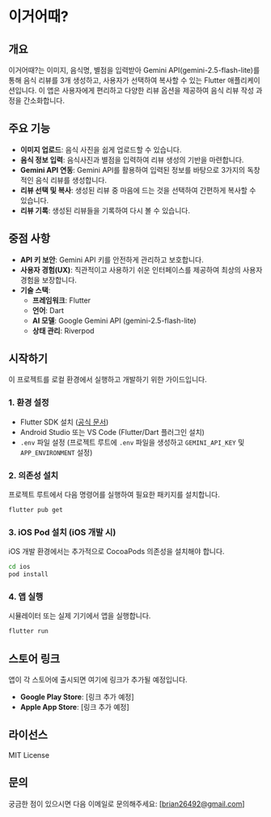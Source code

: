# 이거어때?

## 개요

이거어때?는 이미지, 음식명, 별점을 입력받아 Gemini API(gemini-2.5-flash-lite)를 통해 음식 리뷰를 3개 생성하고, 사용자가 선택하여 복사할 수 있는 Flutter 애플리케이션입니다. 이 앱은 사용자에게 편리하고 다양한 리뷰 옵션을 제공하여 음식 리뷰 작성 과정을 간소화합니다.

## 주요 기능

- **이미지 업로드**: 음식 사진을 쉽게 업로드할 수 있습니다.
- **음식 정보 입력**: 음식사진과 별점을 입력하여 리뷰 생성의 기반을 마련합니다.
- **Gemini API 연동**: Gemini API를 활용하여 입력된 정보를 바탕으로 3가지의 독창적인 음식 리뷰를 생성합니다.
- **리뷰 선택 및 복사**: 생성된 리뷰 중 마음에 드는 것을 선택하여 간편하게 복사할 수 있습니다.
- **리뷰 기록**: 생성된 리뷰들을 기록하여 다시 볼 수 있습니다.

## 중점 사항

- **API 키 보안**: Gemini API 키를 안전하게 관리하고 보호합니다.
- **사용자 경험(UX)**: 직관적이고 사용하기 쉬운 인터페이스를 제공하여 최상의 사용자 경험을 보장합니다.
- **기술 스택**:
  - **프레임워크**: Flutter
  - **언어**: Dart
  - **AI 모델**: Google Gemini API (gemini-2.5-flash-lite)
  - **상태 관리**: Riverpod

## 시작하기

이 프로젝트를 로컬 환경에서 실행하고 개발하기 위한 가이드입니다.

### 1. 환경 설정

- Flutter SDK 설치 ([공식 문서](https://flutter.dev/docs/get-started/install))
- Android Studio 또는 VS Code (Flutter/Dart 플러그인 설치)
- `.env` 파일 설정 (프로젝트 루트에 `.env` 파일을 생성하고 `GEMINI_API_KEY` 및 `APP_ENVIRONMENT` 설정)

### 2. 의존성 설치

프로젝트 루트에서 다음 명령어를 실행하여 필요한 패키지를 설치합니다.

```bash
flutter pub get
```

### 3. iOS Pod 설치 (iOS 개발 시)

iOS 개발 환경에서는 추가적으로 CocoaPods 의존성을 설치해야 합니다.

```bash
cd ios
pod install
```

### 4. 앱 실행

시뮬레이터 또는 실제 기기에서 앱을 실행합니다.

```bash
flutter run
```

## 스토어 링크

앱이 각 스토어에 출시되면 여기에 링크가 추가될 예정입니다.

- **Google Play Store**: [링크 추가 예정]
- **Apple App Store**: [링크 추가 예정]

## 라이선스

MIT License

## 문의

궁금한 점이 있으시면 다음 이메일로 문의해주세요: [brian26492@gmail.com]
